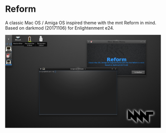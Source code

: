# Reform
A classic Mac OS / Amiga OS inspired theme with the mnt Reform in mind.
Based on darkmod (20171106) for Enlightenment e24.

![Screenshot](Reform-image-sources/shot-2020-09-20_17-12-35.jpg)